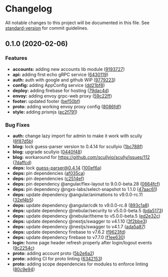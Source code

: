 # Changelog

All notable changes to this project will be documented in this file. See [standard-version](https://github.com/conventional-changelog/standard-version) for commit guidelines.

## 0.1.0 (2020-02-06)


### Features

* **accounts:** adding new accounts lib module ([9193727](https://github.com/xmlking/yeti/commit/91937273bc089eef28147b73b987d99953f59ee9))
* **api:** adding first echo gRPC service ([6430119](https://github.com/xmlking/yeti/commit/643011915d938b6729e44297df58295759470025))
* **auth:** auth with google and github WiP ([9779223](https://github.com/xmlking/yeti/commit/97792239a79656a30691aa1dae3959e481856187))
* **config:** adding AppConfig service ([dd21bf8](https://github.com/xmlking/yeti/commit/dd21bf88c72bff68e9b4d609b6b11faef8dcae42))
* **deploy:** adding firebase for hosting ([79dac4d](https://github.com/xmlking/yeti/commit/79dac4d970372cbb3e3f20edfcab43fbae82fdbb))
* **envoy:** adding envoy grpc-web proxy ([59c22ff](https://github.com/xmlking/yeti/commit/59c22ff9f87b80743431e1da3931a9b52289fc70))
* **footer:** updated footer ([bef50bf](https://github.com/xmlking/yeti/commit/bef50bf2a15fffa490deb3fc507c99cac46f8c6e))
* **proto:** adding working envoy proxy config ([8086fdf](https://github.com/xmlking/yeti/commit/8086fdf3217d854ea21954469475405a15e0bc57))
* **style:** adding prismjs ([ec2f791](https://github.com/xmlking/yeti/commit/ec2f79181a22400e007d8fb536e44c6203e8cf93))


### Bug Fixes

* **auth:** change lazy import for admin to make it work with scully ([6f87d5b](https://github.com/xmlking/yeti/commit/6f87d5b8ba676319468db0bb05980cb873b66f0b))
* **blog:** lock guess-parser version to 0.4.14 for scullyio ([1bc788f](https://github.com/xmlking/yeti/commit/1bc788fc376ca9613ae7a1b6aa9b447f74cde089))
* **blog:** upgrade scullyio ([0440f48](https://github.com/xmlking/yeti/commit/0440f48f92b3304d611a84b16fb39e73a5d7f034))
* **blog:** workaround for https://github.com/scullyio/scully/issues/112 ([7daffcd](https://github.com/xmlking/yeti/commit/7daffcd02de62a69686f053c79d30660633233d3))
* **deps:** lock guess-parser@0.4.14 ([100ef6a](https://github.com/xmlking/yeti/commit/100ef6a305676cc129ac93d3a8e4dda9aea423a0))
* **deps:** pin dependencies ([af035ca](https://github.com/xmlking/yeti/commit/af035ca0be94a9a36f60bd4f3122b94c2472f7b3))
* **deps:** pin dependencies ([c2514ef](https://github.com/xmlking/yeti/commit/c2514ef198c1b22cc8575496d0823c1649e9ade4))
* **deps:** pin dependency @angular/flex-layout to 9.0.0-beta.28 ([0664fcf](https://github.com/xmlking/yeti/commit/0664fcfb36d3c9b1d7a0fa592f65e1ae8fd05264))
* **deps:** pin dependency @ngxs-labs/select-snapshot to 1.1.0 ([47aac61](https://github.com/xmlking/yeti/commit/47aac61f609b5c90590f46858b91c6fca7a9fc58))
* **deps:** update dependency @angular/animations to v9.0.0-rc.11 ([32ef4b5](https://github.com/xmlking/yeti/commit/32ef4b525286bf9c72b9adf5bf4aaa7b0acc963b))
* **deps:** update dependency @angular/cdk to v9.0.0-rc.8 ([893c1a8](https://github.com/xmlking/yeti/commit/893c1a8e701a982bf942c72b19a73ac540804024))
* **deps:** update dependency @nebular/security to v5.0.0-beta.5 ([bda5173](https://github.com/xmlking/yeti/commit/bda5173a49034e07b6db97c0a4d6a8d0a97132c4))
* **deps:** update dependency @nebular/theme to v5.0.0-beta.5 ([ed2e32c](https://github.com/xmlking/yeti/commit/ed2e32c41d0a936f3a59bdca57dead81b562319c))
* **deps:** update dependency @nestjs/swagger to v4.1.10 ([3f2bbe3](https://github.com/xmlking/yeti/commit/3f2bbe39e06af3b0297fbf4790019e1ab508d26f))
* **deps:** update dependency @nestjs/swagger to v4.1.7 ([ada5a87](https://github.com/xmlking/yeti/commit/ada5a873c4e8b540adeadbcd88509bf558cb77ec))
* **deps:** update dependency firebase to v7.6.2 ([f9623fd](https://github.com/xmlking/yeti/commit/f9623fd6d316edd6588be4ba39ad88415e8e0360))
* **deps:** update dependency firebase to v7.7.0 ([f1ee630](https://github.com/xmlking/yeti/commit/f1ee6305c4f086bdb7d51b80e9f10952822f6f22))
* **login:** home page header refresh properly after login/logout events ([9c2254c](https://github.com/xmlking/yeti/commit/9c2254cf1a542feb9b5ef58a4d982482627c1b05))
* **proto:** adding account proto ([5b2e6a2](https://github.com/xmlking/yeti/commit/5b2e6a2ddd02be76307f48a3d27e6ccce60646ae))
* **proto:** adding CI for proto linting ([6342153](https://github.com/xmlking/yeti/commit/63421534295e17dbf9099ec595fe92a14beaec63))
* **proto:** adding scope dependencies for modules to enforce linting ([80c9e94](https://github.com/xmlking/yeti/commit/80c9e9495fc1db278dd1fa4bdc29420056cd35c3))
